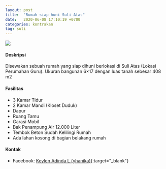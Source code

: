 ```yaml
---
layout: post
title:  "Rumah siap huni Suli Atas"
date:   2020-06-08 17:10:19 +0700
categories: kontrakan
tag: suli
---
```

<div class="mb-4">
<image src="https://i.imgur.com/cJqtSG5.png" class="img-fluid" />
</div>

#### Deskripsi
Disewakan sebuah rumah yang siap dihuni berlokasi di Suli Atas (Lokasi Perumahan Guru). Ukuran bangunan 6×17 dengan luas tanah sebesar 408 m2

#### Fasilitas
- 3 Kamar Tidur
- 2 Kamar Mandi (Kloset Duduk)
- Dapur
- Ruang Tamu
- Garasi Mobil
- Bak Penampung Air 12.000 Liter
- Tembok Beton Sudah Kelilingi Rumah
- Ada lahan kosong di bagian belakang rumah

#### Kontak
- Facebook: [Keylen Adinda L (yhanika)](https://www.facebook.com/YhaniZoe21 "Keylen Adinda L (yhanika)"){:target="_blank"}